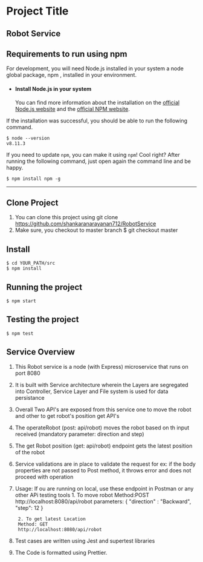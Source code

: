 # Project Title
Robot Service
---
## Requirements to run using npm

For development, you will need Node.js installed in your system a node global package, npm , installed in your environment.
- #### Install Node.js in your system
   You can find more information about the installation on the [official Node.js website](https://nodejs.org/) and the [official NPM website](https://npmjs.org/).

If the installation was successful, you should be able to run the following command.

    $ node --version
    v8.11.3

If you need to update `npm`, you can make it using `npm`! Cool right? After running the following command, just open again the command line and be happy.

    $ npm install npm -g
---

## Clone Project
   1. You can clone this project using git clone https://github.com/shankaranarayanan712/RobotService
   2. Make sure, you checkout to master branch
      $ git checkout master

## Install
    $ cd YOUR_PATH/src
    $ npm install
## Running the project

    $ npm start

## Testing the project

    $ npm test

## Service Overview

1. This Robot service is a node (with Express) microservice that runs on port 8080

2. It is built with Service architecture wherein the Layers are segregated into Controller, Service  Layer and File system is  used for data persistance

3. Overall Two API's are exposed from this service one to move the robot and other to get robot's position
   get API's

4. The operateRobot (post: api/robot) moves the robot based on th input received
   (mandatory parameter: direction and step)

5. The get Robot position (get: api/robot) endpoint gets the latest position of the robot

6. Service validations are in place to validate the request
   for ex: if the body properties are not passed to Post method, it throws error and does not proceed with operation


7. Usage: If ou are running on local, use these endpoint in Postman or any other APi testing tools
        1. To move robot
        Method:POST
        http://localhost:8080/api/robot 
        parameters: { "direction" : "Backward", "step": 12 }

        2. To get latest Location
        Method: GET
        http://localhost:8080/api/robot

8. Test cases are written using Jest and supertest libraries

9. The Code is formatted using Prettier.


